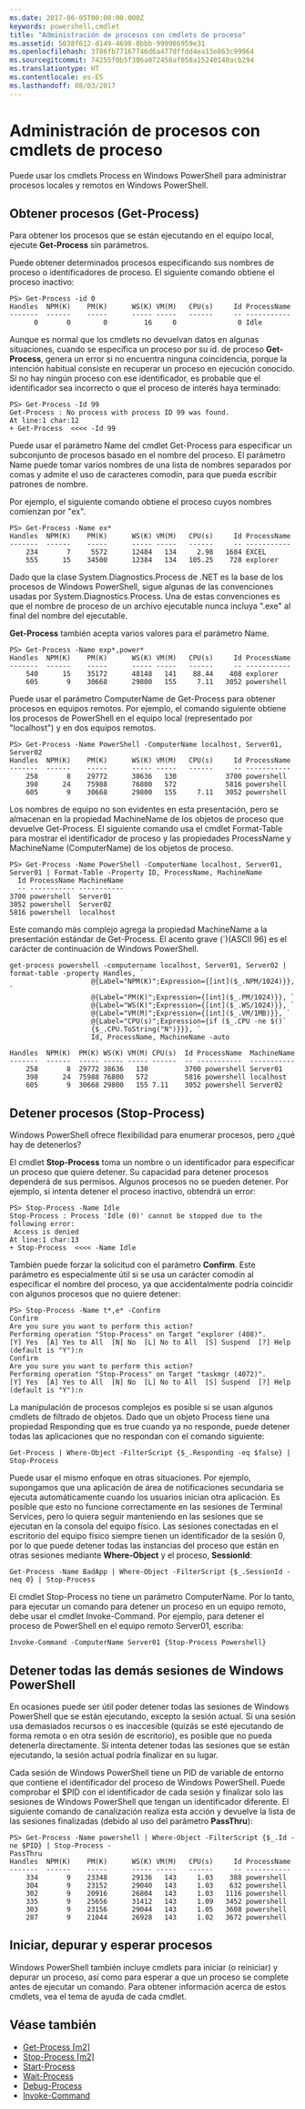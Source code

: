 ```yaml
---
ms.date: 2017-06-05T00:00:00.000Z
keywords: powershell,cmdlet
title: "Administración de procesos con cmdlets de proceso"
ms.assetid: 5038f612-d149-4698-8bbb-999986959e31
ms.openlocfilehash: 3786fb77167746d6a477dffdd4ea13e863c99964
ms.sourcegitcommit: 74255f0b5f386a072458af058a15240140acb294
ms.translationtype: HT
ms.contentlocale: es-ES
ms.lasthandoff: 08/03/2017
---
```

# <a name="managing-processes-with-process-cmdlets"></a>Administración de procesos con cmdlets de proceso
Puede usar los cmdlets Process en Windows PowerShell para administrar procesos locales y remotos en Windows PowerShell.

## <a name="getting-processes-get-process"></a>Obtener procesos (Get-Process)
Para obtener los procesos que se están ejecutando en el equipo local, ejecute **Get-Process** sin parámetros.

Puede obtener determinados procesos especificando sus nombres de proceso o identificadores de proceso. El siguiente comando obtiene el proceso inactivo:

```
PS> Get-Process -id 0
Handles  NPM(K)    PM(K)      WS(K) VM(M)   CPU(s)     Id ProcessName
-------  ------    -----      ----- -----   ------     -- -----------
      0       0        0         16     0               0 Idle
```

Aunque es normal que los cmdlets no devuelvan datos en algunas situaciones, cuando se especifica un proceso por su id. de proceso **Get-Process**, genera un error si no encuentra ninguna coincidencia, porque la intención habitual consiste en recuperar un proceso en ejecución conocido. Si no hay ningún proceso con ese identificador, es probable que el identificador sea incorrecto o que el proceso de interés haya terminado:

```
PS> Get-Process -Id 99
Get-Process : No process with process ID 99 was found.
At line:1 char:12
+ Get-Process  <<<< -Id 99
```

Puede usar el parámetro Name del cmdlet Get-Process para especificar un subconjunto de procesos basado en el nombre del proceso. El parámetro Name puede tomar varios nombres de una lista de nombres separados por comas y admite el uso de caracteres comodín, para que pueda escribir patrones de nombre.

Por ejemplo, el siguiente comando obtiene el proceso cuyos nombres comienzan por "ex".

```
PS> Get-Process -Name ex*
Handles  NPM(K)    PM(K)      WS(K) VM(M)   CPU(s)     Id ProcessName
-------  ------    -----      ----- -----   ------     -- -----------
    234       7     5572      12484   134     2.98   1684 EXCEL
    555      15    34500      12384   134   105.25    728 explorer
```

Dado que la clase System.Diagnostics.Process de .NET es la base de los procesos de Windows PowerShell, sigue algunas de las convenciones usadas por System.Diagnostics.Process. Una de estas convenciones es que el nombre de proceso de un archivo ejecutable nunca incluya ".exe" al final del nombre del ejecutable.

**Get-Process** también acepta varios valores para el parámetro Name.

```
PS> Get-Process -Name exp*,power* 
Handles  NPM(K)    PM(K)      WS(K) VM(M)   CPU(s)     Id ProcessName
-------  ------    -----      ----- -----   ------     -- -----------
    540      15    35172      48148   141    88.44    408 explorer
    605       9    30668      29800   155     7.11   3052 powershell
```

Puede usar el parámetro ComputerName de Get-Process para obtener procesos en equipos remotos. Por ejemplo, el comando siguiente obtiene los procesos de PowerShell en el equipo local (representado por "localhost") y en dos equipos remotos.

```
PS> Get-Process -Name PowerShell -ComputerName localhost, Server01, Server02
Handles  NPM(K)    PM(K)      WS(K) VM(M)   CPU(s)     Id ProcessName
-------  ------    -----      ----- -----   ------     -- -----------
    258       8    29772      38636   130            3700 powershell
    398      24    75988      76800   572            5816 powershell
    605       9    30668      29800   155     7.11   3052 powershell
```

Los nombres de equipo no son evidentes en esta presentación, pero se almacenan en la propiedad MachineName de los objetos de proceso que devuelve Get-Process. El siguiente comando usa el cmdlet Format-Table para mostrar el identificador de proceso y las propiedades ProcessName y MachineName (ComputerName) de los objetos de proceso.

```
PS> Get-Process -Name PowerShell -ComputerName localhost, Server01, Server01 | Format-Table -Property ID, ProcessName, MachineName
  Id ProcessName MachineName
  -- ----------- -----------
3700 powershell  Server01
3052 powershell  Server02
5816 powershell  localhost
```

Este comando más complejo agrega la propiedad MachineName a la presentación estándar de Get-Process. El acento grave (\`)(ASCII 96) es el carácter de continuación de Windows PowerShell.

```
get-process powershell -computername localhost, Server01, Server02 | format-table -property Handles, `
                    @{Label="NPM(K)";Expression={[int]($_.NPM/1024)}}, `
                    @{Label="PM(K)";Expression={[int]($_.PM/1024)}}, `
                    @{Label="WS(K)";Expression={[int]($_.WS/1024)}}, `
                    @{Label="VM(M)";Expression={[int]($_.VM/1MB)}}, `
                    @{Label="CPU(s)";Expression={if ($_.CPU -ne $()` 
                    {$_.CPU.ToString("N")}}}, `                                                                         
                    Id, ProcessName, MachineName -auto

Handles  NPM(K)  PM(K) WS(K) VM(M) CPU(s)  Id ProcessName  MachineName
-------  ------  ----- ----- ----- ------  -- -----------  -----------
    258       8  29772 38636   130         3700 powershell Server01
    398      24  75988 76800   572         5816 powershell localhost
    605       9  30668 29800   155 7.11    3052 powershell Server02
```

## <a name="stopping-processes-stop-process"></a>Detener procesos (Stop-Process)
Windows PowerShell ofrece flexibilidad para enumerar procesos, pero ¿qué hay de detenerlos?

El cmdlet **Stop-Process** toma un nombre o un identificador para especificar un proceso que quiere detener. Su capacidad para detener procesos dependerá de sus permisos. Algunos procesos no se pueden detener. Por ejemplo, si intenta detener el proceso inactivo, obtendrá un error:

```
PS> Stop-Process -Name Idle
Stop-Process : Process 'Idle (0)' cannot be stopped due to the following error:
 Access is denied
At line:1 char:13
+ Stop-Process  <<<< -Name Idle
```

También puede forzar la solicitud con el parámetro **Confirm**. Este parámetro es especialmente útil si se usa un carácter comodín al especificar el nombre del proceso, ya que accidentalmente podría coincidir con algunos procesos que no quiere detener:

```
PS> Stop-Process -Name t*,e* -Confirm
Confirm
Are you sure you want to perform this action?
Performing operation "Stop-Process" on Target "explorer (408)".
[Y] Yes  [A] Yes to All  [N] No  [L] No to All  [S] Suspend  [?] Help
(default is "Y"):n
Confirm
Are you sure you want to perform this action?
Performing operation "Stop-Process" on Target "taskmgr (4072)".
[Y] Yes  [A] Yes to All  [N] No  [L] No to All  [S] Suspend  [?] Help
(default is "Y"):n
```

La manipulación de procesos complejos es posible si se usan algunos cmdlets de filtrado de objetos. Dado que un objeto Process tiene una propiedad Responding que es true cuando ya no responde, puede detener todas las aplicaciones que no respondan con el comando siguiente:

```
Get-Process | Where-Object -FilterScript {$_.Responding -eq $false} | Stop-Process
```

Puede usar el mismo enfoque en otras situaciones. Por ejemplo, supongamos que una aplicación de área de notificaciones secundaria se ejecuta automáticamente cuando los usuarios inician otra aplicación. Es posible que esto no funcione correctamente en las sesiones de Terminal Services, pero lo quiera seguir manteniendo en las sesiones que se ejecutan en la consola del equipo físico. Las sesiones conectadas en el escritorio del equipo físico siempre tienen un identificador de la sesión 0, por lo que puede detener todas las instancias del proceso que están en otras sesiones mediante **Where-Object** y el proceso, **SessionId**:

```
Get-Process -Name BadApp | Where-Object -FilterScript {$_.SessionId -neq 0} | Stop-Process
```

El cmdlet Stop-Process no tiene un parámetro ComputerName. Por lo tanto, para ejecutar un comando para detener un proceso en un equipo remoto, debe usar el cmdlet Invoke-Command. Por ejemplo, para detener el proceso de PowerShell en el equipo remoto Server01, escriba:

```
Invoke-Command -ComputerName Server01 {Stop-Process Powershell}
```

## <a name="stopping-all-other-windows-powershell-sessions"></a>Detener todas las demás sesiones de Windows PowerShell
En ocasiones puede ser útil poder detener todas las sesiones de Windows PowerShell que se están ejecutando, excepto la sesión actual. Si una sesión usa demasiados recursos o es inaccesible (quizás se esté ejecutando de forma remota o en otra sesión de escritorio), es posible que no pueda detenerla directamente. Si intenta detener todas las sesiones que se están ejecutando, la sesión actual podría finalizar en su lugar.

Cada sesión de Windows PowerShell tiene un PID de variable de entorno que contiene el identificador del proceso de Windows PowerShell. Puede comprobar el $PID con el identificador de cada sesión y finalizar solo las sesiones de Windows PowerShell que tengan un identificador diferente. El siguiente comando de canalización realiza esta acción y devuelve la lista de las sesiones finalizadas (debido al uso del parámetro **PassThru**):

```
PS> Get-Process -Name powershell | Where-Object -FilterScript {$_.Id -ne $PID} | Stop-Process -
PassThru
Handles  NPM(K)    PM(K)      WS(K) VM(M)   CPU(s)     Id ProcessName
-------  ------    -----      ----- -----   ------     -- -----------
    334       9    23348      29136   143     1.03    388 powershell
    304       9    23152      29040   143     1.03    632 powershell
    302       9    20916      26804   143     1.03   1116 powershell
    335       9    25656      31412   143     1.09   3452 powershell
    303       9    23156      29044   143     1.05   3608 powershell
    287       9    21044      26928   143     1.02   3672 powershell
```

## <a name="starting-debugging-and-waiting-for-processes"></a>Iniciar, depurar y esperar procesos
Windows PowerShell también incluye cmdlets para iniciar (o reiniciar) y depurar un proceso, así como para esperar a que un proceso se complete antes de ejecutar un comando. Para obtener información acerca de estos cmdlets, vea el tema de ayuda de cada cmdlet.

## <a name="see-also"></a>Véase también
- [Get-Process [m2]](https://technet.microsoft.com/en-us/library/27a05dbd-4b69-48a3-8d55-b295f6225f15)
- [Stop-Process [m2]](https://technet.microsoft.com/en-us/library/12454238-9881-457a-bde4-fb6cd124deec)
- [Start-Process](https://technet.microsoft.com/en-us/library/41a7e43c-9bb3-4dc2-8b0c-f6c32962e72c)
- [Wait-Process](https://technet.microsoft.com/en-us/library/9222af7a-789d-4a09-aa90-09d7c256c799)
- [Debug-Process](https://technet.microsoft.com/en-us/library/eea1dace-3913-4dbd-b659-5a94a610eee1)
- [Invoke-Command](https://technet.microsoft.com/en-us/library/22fd98ba-1874-492e-95a5-c069467b8462)

